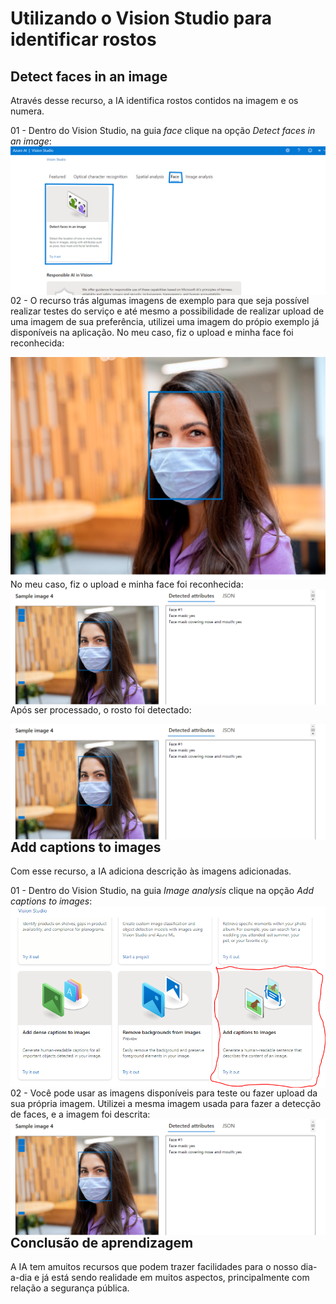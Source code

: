 <h1>
     <span> Utilizando o Vision Studio para identificar rostos </span>
</h1>

## Detect faces in an image
Através desse recurso, a IA identifica rostos contidos na imagem e os numera.

01 - Dentro do Vision Studio, na guia *face* clique na opção *Detect faces in an image*:
<img align="right" src="./imagens/imagem1.png" width=""/> 


02 - O recurso trás algumas imagens de exemplo para que seja possível realizar testes do serviço e até mesmo a possibilidade de realizar upload de uma imagem de sua preferência, utilizei uma imagem do própio exemplo já disponíveis na aplicação. No meu caso, fiz o upload e minha face foi reconhecida:

<img align="right" src="./inputs/download.png" width=""/> 


No meu caso, fiz o upload e minha face foi reconhecida:
<img align="right" src="./outputs/retornoAnalise.png" width=""/> 

Após ser processado, o rosto foi detectado:

<img align="right" src="./outputs/retornoAnalise.PNG" width=""/> 

## Add captions to images
Com esse recurso, a IA adiciona descrição às imagens adicionadas.

01 - Dentro do Vision Studio, na guia *Image analysis* clique na opção *Add captions to images*:
<img align="right" src="./imagens/imagem2.PNG" width=""/> 

02 - Você pode usar as imagens disponíveis para teste ou fazer upload da sua própria imagem. Utilizei a mesma imagem usada para fazer a detecção de faces, e a imagem foi descrita:
<img align="right" src="./outputs/retornoAnalise.PNG" width=""/> 

## Conclusão de aprendizagem

A IA tem amuitos  recursos que podem trazer  facilidades para o nosso dia-a-dia e já está sendo realidade em muitos aspectos, principalmente com relação a segurança pública.